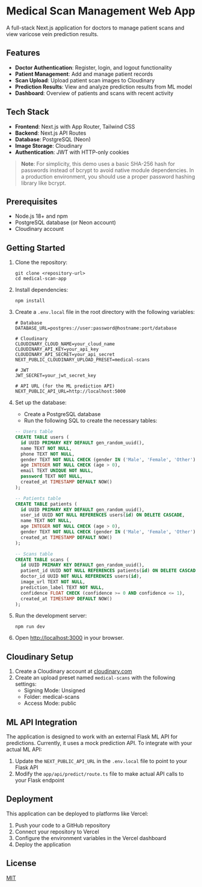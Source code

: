 # Medical Scan Management Web App

A full-stack Next.js application for doctors to manage patient scans and view varicose vein prediction results.

## Features

- **Doctor Authentication**: Register, login, and logout functionality
- **Patient Management**: Add and manage patient records
- **Scan Upload**: Upload patient scan images to Cloudinary
- **Prediction Results**: View and analyze prediction results from ML model
- **Dashboard**: Overview of patients and scans with recent activity

## Tech Stack

- **Frontend**: Next.js with App Router, Tailwind CSS
- **Backend**: Next.js API Routes
- **Database**: PostgreSQL (Neon)
- **Image Storage**: Cloudinary
- **Authentication**: JWT with HTTP-only cookies

> **Note**: For simplicity, this demo uses a basic SHA-256 hash for passwords instead of bcrypt to avoid native module dependencies. In a production environment, you should use a proper password hashing library like bcrypt.

## Prerequisites

- Node.js 18+ and npm
- PostgreSQL database (or Neon account)
- Cloudinary account

## Getting Started

1. Clone the repository:
   ```
   git clone <repository-url>
   cd medical-scan-app
   ```

2. Install dependencies:
   ```
   npm install
   ```

3. Create a `.env.local` file in the root directory with the following variables:
   ```
   # Database
   DATABASE_URL=postgres://user:password@hostname:port/database

   # Cloudinary
   CLOUDINARY_CLOUD_NAME=your_cloud_name
   CLOUDINARY_API_KEY=your_api_key
   CLOUDINARY_API_SECRET=your_api_secret
   NEXT_PUBLIC_CLOUDINARY_UPLOAD_PRESET=medical-scans

   # JWT
   JWT_SECRET=your_jwt_secret_key

   # API URL (for the ML prediction API)
   NEXT_PUBLIC_API_URL=http://localhost:5000
   ```

4. Set up the database:
   - Create a PostgreSQL database
   - Run the following SQL to create the necessary tables:

   ```sql
   -- Users table
   CREATE TABLE users (
     id UUID PRIMARY KEY DEFAULT gen_random_uuid(),
     name TEXT NOT NULL,
     phone TEXT NOT NULL,
     gender TEXT NOT NULL CHECK (gender IN ('Male', 'Female', 'Other')),
     age INTEGER NOT NULL CHECK (age > 0),
     email TEXT UNIQUE NOT NULL,
     password TEXT NOT NULL,
     created_at TIMESTAMP DEFAULT NOW()
   );

   -- Patients table
   CREATE TABLE patients (
     id UUID PRIMARY KEY DEFAULT gen_random_uuid(),
     user_id UUID NOT NULL REFERENCES users(id) ON DELETE CASCADE,
     name TEXT NOT NULL,
     age INTEGER NOT NULL CHECK (age > 0),
     gender TEXT NOT NULL CHECK (gender IN ('Male', 'Female', 'Other')),
     created_at TIMESTAMP DEFAULT NOW()
   );

   -- Scans table
   CREATE TABLE scans (
     id UUID PRIMARY KEY DEFAULT gen_random_uuid(),
     patient_id UUID NOT NULL REFERENCES patients(id) ON DELETE CASCADE,
     doctor_id UUID NOT NULL REFERENCES users(id),
     image_url TEXT NOT NULL,
     prediction_label TEXT NOT NULL,
     confidence FLOAT CHECK (confidence >= 0 AND confidence <= 1),
     created_at TIMESTAMP DEFAULT NOW()
   );
   ```

5. Run the development server:
   ```
   npm run dev
   ```

6. Open [http://localhost:3000](http://localhost:3000) in your browser.

## Cloudinary Setup

1. Create a Cloudinary account at [cloudinary.com](https://cloudinary.com)
2. Create an upload preset named `medical-scans` with the following settings:
   - Signing Mode: Unsigned
   - Folder: medical-scans
   - Access Mode: public

## ML API Integration

The application is designed to work with an external Flask ML API for predictions. Currently, it uses a mock prediction API. To integrate with your actual ML API:

1. Update the `NEXT_PUBLIC_API_URL` in the `.env.local` file to point to your Flask API
2. Modify the `app/api/predict/route.ts` file to make actual API calls to your Flask endpoint

## Deployment

This application can be deployed to platforms like Vercel:

1. Push your code to a GitHub repository
2. Connect your repository to Vercel
3. Configure the environment variables in the Vercel dashboard
4. Deploy the application

## License

[MIT](LICENSE)
